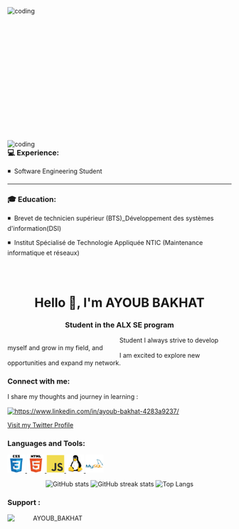 <img align="right" alt="coding" width="1000" height="300" src="https://media.tenor.com/AkZzPm0Ie40AAAAC/the-matrix-matrix.gif"><br><br><br><br><br><br><br><br><br><br><br><br><br>
<hr><hr>
<img align="right" alt="coding" width="600" src="https://www.snexplores.org/wp-content/uploads/2023/02/1030_ChatGPT_feat.gif">
<h3>💻​ Experience:</h3>
<p>◾&nbsp Software Engineering Student</p>
<hr>
<h3>🎓​ Education:</h3>
<p>◾​​&nbsp Brevet de technicien supérieur (BTS)_Développement des systèmes d'information(DSI)</p>
<p>◾&nbsp Institut Spécialisé de Technologie Appliquée NTIC (Maintenance informatique et réseaux)</p><br><br>
<h1 align="center">Hello 👋, I'm AYOUB BAKHAT</h1>
<h3 align="center">Student in the ALX SE program</h3>
<p>&nbsp &nbsp &nbsp &nbsp &nbsp &nbsp &nbsp &nbsp &nbsp 
  &nbsp &nbsp &nbsp &nbsp &nbsp &nbsp &nbsp &nbsp &nbsp &nbsp 
  &nbsp &nbsp &nbsp &nbsp &nbsp &nbsp &nbsp&nbsp &nbsp&nbsp &nbsp 
  &nbsp &nbsp &nbsp Student I always strive to develop myself and grow in my field, and <br>
 &nbsp &nbsp &nbsp &nbsp &nbsp &nbsp &nbsp &nbsp &nbsp &nbsp &nbsp &nbsp &nbsp &nbsp &nbsp &nbsp 
  &nbsp &nbsp &nbsp &nbsp &nbsp &nbsp &nbsp &nbsp &nbsp &nbsp&nbsp &nbsp&nbsp &nbsp &nbsp &nbsp &nbsp I am excited to explore new opportunities and expand my network.
</p>

<h3 align="left">Connect with me:</h3>
<p>I share my thoughts and journey in learning :
<p align="left">
<a href="https://linkedin.com/in/https://www.linkedin.com/in/ayoub-bakhat-4283a9237/" target="blank"><img align="center" src="https://raw.githubusercontent.com/rahuldkjain/github-profile-readme-generator/master/src/images/icons/Social/linked-in-alt.svg" alt="https://www.linkedin.com/in/ayoub-bakhat-4283a9237/" height="30" width="40" /></a></p>
  <a href="https://twitter.com/bakhat_ayo48640" target="_blank" rel="noreferrer">Visit my Twitter Profile</a>
  </p>

<h3 align="left">Languages and Tools:</h3>
<p align="left"> <a href="https://www.w3schools.com/css/" target="_blank" rel="noreferrer"> <img src="https://raw.githubusercontent.com/devicons/devicon/master/icons/css3/css3-original-wordmark.svg" alt="css3" width="40" height="40"/> </a> <a href="https://www.w3.org/html/" target="_blank" rel="noreferrer"> <img src="https://raw.githubusercontent.com/devicons/devicon/master/icons/html5/html5-original-wordmark.svg" alt="html5" width="40" height="40"/> </a> <a href="https://developer.mozilla.org/en-US/docs/Web/JavaScript" target="_blank" rel="noreferrer"> <img src="https://raw.githubusercontent.com/devicons/devicon/master/icons/javascript/javascript-original.svg" alt="javascript" width="40" height="40"/> </a> <a href="https://www.linux.org/" target="_blank" rel="noreferrer"> <img src="https://raw.githubusercontent.com/devicons/devicon/master/icons/linux/linux-original.svg" alt="linux" width="40" height="40"/> </a> <a href="https://www.mysql.com/" target="_blank" rel="noreferrer"> <img src="https://raw.githubusercontent.com/devicons/devicon/master/icons/mysql/mysql-original-wordmark.svg" alt="mysql" width="40" height="40"/> </a> </p>
<center>

![GitHub stats](https://github-readme-stats.vercel.app/api?username=AYOUBBAKHAT&show_icons=true&theme=blanche)
![GitHub streak stats](https://github-readme-streak-stats.herokuapp.com/?user=AYOUBBAKHAT&theme=blanche)
![Top Langs](https://github-readme-stats.vercel.app/api/top-langs/?username=AYOUBBAKHAT&layout=compact&theme=blanche)
<h3 align="left">Support :</h3>
<p><a href="https://ko-fi.com/AYOUB_BAKHAT"> <img align="left" src="https://cdn.ko-fi.com/cdn/kofi3.png?v=3" height="50" width="210" alt="AYOUB_BAKHAT" /></a></p>
